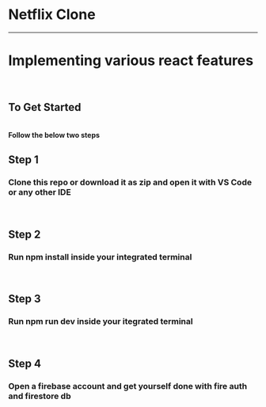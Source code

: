 # Netflix Clone
<hr />
<h1>Implementing various react features</h1>
<br />
<h2>To Get Started</h2>
<br/>
<b>Follow the below two steps</b>
<br />
<h2>Step 1</h2> <h3>Clone this repo or download it as zip and open it with VS Code or any other IDE</h3>
<br/>
<h2>Step 2</h2> <h3>Run npm install inside your integrated terminal</h3>
<br />
<h2>Step 3</h2><h3>Run npm run dev inside your itegrated terminal</h3>
<br />
<h2>Step 4</h2><h3>Open a firebase account and get yourself done with fire auth and firestore db</h3>

